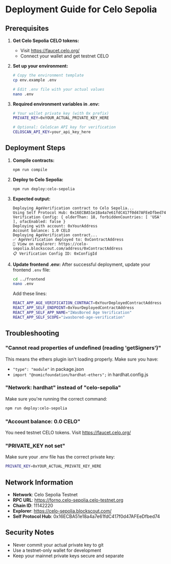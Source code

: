 # Deployment Guide for Celo Sepolia

## Prerequisites

1. **Get Celo Sepolia CELO tokens:**
   - Visit https://faucet.celo.org/
   - Connect your wallet and get testnet CELO

2. **Set up your environment:**
   ```bash
   # Copy the environment template
   cp env.example .env
   
   # Edit .env file with your actual values
   nano .env
   ```

3. **Required environment variables in .env:**
   ```bash
   # Your wallet private key (with 0x prefix)
   PRIVATE_KEY=0xYOUR_ACTUAL_PRIVATE_KEY_HERE
   
   # Optional: CeloScan API key for verification
   CELOSCAN_API_KEY=your_api_key_here
   ```

## Deployment Steps

1. **Compile contracts:**
   ```bash
   npm run compile
   ```

2. **Deploy to Celo Sepolia:**
   ```bash
   npm run deploy:celo-sepolia
   ```

3. **Expected output:**
   ```
   Deploying AgeVerification contract to Celo Sepolia...
   Using Self Protocol Hub: 0x16ECBA51e18a4a7e61fdC417f0d47AFEeDfbed74
   Verification Config: { olderThan: 18, forbiddenCountries: [ 'USA' ], ofacEnabled: false }
   Deploying with account: 0xYourAddress
   Account balance: 1.0 CELO
   Deploying AgeVerification contract...
   ✅ AgeVerification deployed to: 0xContractAddress
   🔗 View on explorer: https://celo-sepolia.blockscout.com/address/0xContractAddress
   📋 Verification Config ID: 0xConfigId
   ```

4. **Update frontend .env:**
   After successful deployment, update your frontend `.env` file:
   ```bash
   cd ../frontend
   nano .env
   ```
   
   Add these lines:
   ```bash
   REACT_APP_AGE_VERIFICATION_CONTRACT=0xYourDeployedContractAddress
   REACT_APP_SELF_ENDPOINT=0xYourDeployedContractAddress
   REACT_APP_SELF_APP_NAME="IWasBored Age Verification"
   REACT_APP_SELF_SCOPE="iwasbored-age-verification"
   ```

## Troubleshooting

### "Cannot read properties of undefined (reading 'getSigners')"
This means the ethers plugin isn't loading properly. Make sure you have:
- `"type": "module"` in package.json
- `import "@nomicfoundation/hardhat-ethers";` in hardhat.config.js

### "Network: hardhat" instead of "celo-sepolia"
Make sure you're running the correct command:
```bash
npm run deploy:celo-sepolia
```

### "Account balance: 0.0 CELO"
You need testnet CELO tokens. Visit https://faucet.celo.org/

### "PRIVATE_KEY not set"
Make sure your .env file has the correct private key:
```bash
PRIVATE_KEY=0xYOUR_ACTUAL_PRIVATE_KEY_HERE
```

## Network Information

- **Network**: Celo Sepolia Testnet
- **RPC URL**: https://forno.celo-sepolia.celo-testnet.org
- **Chain ID**: 11142220
- **Explorer**: https://celo-sepolia.blockscout.com/
- **Self Protocol Hub**: 0x16ECBA51e18a4a7e61fdC417f0d47AFEeDfbed74

## Security Notes

- Never commit your actual private key to git
- Use a testnet-only wallet for development
- Keep your mainnet private keys secure and separate
